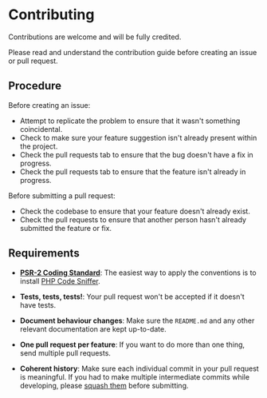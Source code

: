 # Contributing

Contributions are welcome and will be fully credited.

Please read and understand the contribution guide before creating an issue or pull request.

## Procedure

Before creating an issue:

- Attempt to replicate the problem to ensure that it wasn't something coincidental.
- Check to make sure your feature suggestion isn't already present within the project.
- Check the pull requests tab to ensure that the bug doesn't have a fix in progress.
- Check the pull requests tab to ensure that the feature isn't already in progress.

Before submitting a pull request:

- Check the codebase to ensure that your feature doesn't already exist.
- Check the pull requests to ensure that another person hasn't already submitted the feature or fix.

## Requirements

- **[PSR-2 Coding Standard](https://github.com/php-fig/fig-standards/blob/master/accepted/PSR-2-coding-style-guide.md)**: The easiest way to apply the conventions is to install [PHP Code Sniffer](https://pear.php.net/package/PHP_CodeSniffer).

- **Tests, tests, tests!**: Your pull request won't be accepted if it doesn't have tests.

- **Document behaviour changes**: Make sure the `README.md` and any other relevant documentation are kept up-to-date.

- **One pull request per feature**: If you want to do more than one thing, send multiple pull requests.

- **Coherent history**: Make sure each individual commit in your pull request is meaningful. If you had to make multiple intermediate commits while developing, please [squash them](https://www.git-scm.com/book/en/v2/Git-Tools-Rewriting-History#Changing-Multiple-Commit-Messages) before submitting.

